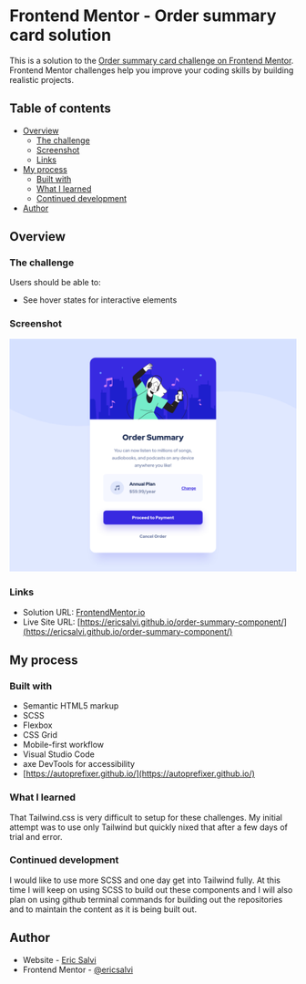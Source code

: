 # Frontend Mentor - Order summary card solution

This is a solution to the [Order summary card challenge on Frontend Mentor](https://www.frontendmentor.io/challenges/order-summary-component-QlPmajDUj). Frontend Mentor challenges help you improve your coding skills by building realistic projects. 

## Table of contents

- [Overview](#overview)
  - [The challenge](#the-challenge)
  - [Screenshot](#screenshot)
  - [Links](#links)
- [My process](#my-process)
  - [Built with](#built-with)
  - [What I learned](#what-i-learned)
  - [Continued development](#continued-development)
- [Author](#author)

## Overview

### The challenge

Users should be able to:

- See hover states for interactive elements

### Screenshot

![](./design/component-design-solution.png)

### Links

- Solution URL: [FrontendMentor.io](https://www.frontendmentor.io/solutions/order-summary-component-scss-mobilefirst-bem-semantic-html-tXyAT3PE47)
- Live Site URL: [https://ericsalvi.github.io/order-summary-component/](https://ericsalvi.github.io/order-summary-component/)

## My process

### Built with

- Semantic HTML5 markup
- SCSS
- Flexbox
- CSS Grid
- Mobile-first workflow
- Visual Studio Code
- axe DevTools for accessibility
- [https://autoprefixer.github.io/](https://autoprefixer.github.io/)

### What I learned

That Tailwind.css is very difficult to setup for these challenges. My initial attempt was to use only Tailwind but quickly nixed that after a few days of trial and error. 

### Continued development

I would like to use more SCSS and one day get into Tailwind fully. At this time I will keep on using SCSS to build out these components and I will also plan on using github terminal commands for building out the repositories and to maintain the content as it is being built out.

## Author

- Website - [Eric Salvi](https://github.com/ericsalvi)
- Frontend Mentor - [@ericsalvi](https://www.frontendmentor.io/profile/ericsalvi)
